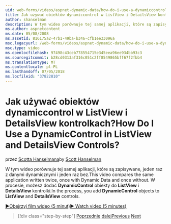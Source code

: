 ```yaml
---
uid: web-forms/videos/aspnet-dynamic-data/how-do-i-use-a-dynamiccontrol-in-listview-and-detailsview-controls
title: Jak używać obiektów dynamiccontrol w ListView i DetailsView kontrolkach? | Microsoft Docs
author: shanselman
description: W tym wideo porównuje tej samej aplikacji, które są zapisywane, jeden raz z danymi dynamicznymi i jeden raz bez. Podczas procesu dodawania obiektów DynamicControl do ListView...
ms.author: aspnetcontent
ms.date: 05/08/2008
ms.assetid: 816175a2-47b1-49ba-b346-cfb1ee33096a
msc.legacyurl: /web-forms/videos/aspnet-dynamic-data/how-do-i-use-a-dynamiccontrol-in-listview-and-detailsview-controls
msc.type: video
ms.openlocfilehash: 97498c43ceb778554715e345eea96ee934bb93c3
ms.sourcegitcommit: b28cd0313af316c051c2ff8549865bff67f2fbb4
ms.translationtype: MT
ms.contentlocale: pl-PL
ms.lasthandoff: 07/05/2018
ms.locfileid: "37822810"
---
```

<a name="how-do-i-use-a-dynamiccontrol-in-listview-and-detailsview-controls"></a><span data-ttu-id="2d1bf-105">Jak używać obiektów dynamiccontrol w ListView i DetailsView kontrolkach?</span><span class="sxs-lookup"><span data-stu-id="2d1bf-105">How Do I Use a DynamicControl in ListView and DetailsView Controls?</span></span>
====================
<span data-ttu-id="2d1bf-106">przez [Scotta Hanselmana](https://github.com/shanselman)</span><span class="sxs-lookup"><span data-stu-id="2d1bf-106">by [Scott Hanselman](https://github.com/shanselman)</span></span>

<span data-ttu-id="2d1bf-107">W tym wideo porównuje tej samej aplikacji, które są zapisywane, jeden raz z danymi dynamicznymi i jeden raz bez.</span><span class="sxs-lookup"><span data-stu-id="2d1bf-107">This video compares the same application written twice, once with Dynamic Data and once without.</span></span> <span data-ttu-id="2d1bf-108">W procesie, możesz dodać **DynamicControl** obiekty do **ListView** i **DetailsView** kontrolki.</span><span class="sxs-lookup"><span data-stu-id="2d1bf-108">In the process, you add **DynamicControl** objects to **ListView** and **DetailsView** controls.</span></span>

[<span data-ttu-id="2d1bf-109">&#9654;Obejrzyj film wideo (5 minut)</span><span class="sxs-lookup"><span data-stu-id="2d1bf-109">&#9654; Watch video (5 minutes)</span></span>](https://channel9.msdn.com/Blogs/ASP-NET-Site-Videos/how-do-i-use-a-dynamiccontrol-in-listview-and-detailsview-controls)

> [!div class="step-by-step"]
> <span data-ttu-id="2d1bf-110">[Poprzednie](how-do-i-display-unknown-datatypes.md)
> [dalej](getting-started-with-dynamic-data.md)</span><span class="sxs-lookup"><span data-stu-id="2d1bf-110">[Previous](how-do-i-display-unknown-datatypes.md)
[Next](getting-started-with-dynamic-data.md)</span></span>
